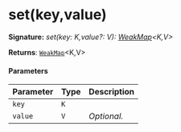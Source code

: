 # set(key,value)



**Signature:** _set(key: K,value?: V): [WeakMap](../es6-collections/weakmap.md)<K,V>_

**Returns**: [`WeakMap`](../es6-collections/weakmap.md)<K,V>



#### Parameters


| Parameter	   | Type    | Description |
|:-------------|:---------------|:------------|
| `key`    | `K` |  |
| `value`    | `V` | _Optional._ |

